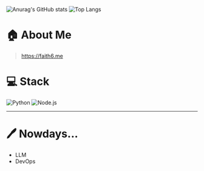
![Anurag's GitHub stats](https://github-readme-stats.vercel.app/api?username=root39293&show_icons=true&hide_rank=true)
![Top Langs](https://github-readme-stats.vercel.app/api/top-langs/?username=root39293&hide=jupyter%20notebook)

# 🏠 About Me
> https://faith6.me


# 💻 Stack

![Python](https://img.shields.io/badge/Python-3776AB?style=for-the-badge&logo=python&logoColor=white)
![Node.js](https://img.shields.io/badge/Node.js-339933?style=for-the-badge&logo=node.js&logoColor=white)

---


# 🖊️ Nowdays... 

- LLM
- DevOps




